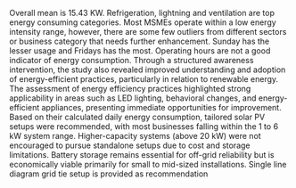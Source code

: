 Overall mean is 15.43 KW. Refrigeration, lightning and ventilation are top energy consuming categories. Most MSMEs operate within a low energy intensity range, however, there are some few outliers from different sectors or business category that needs further enhancement. Sunday has the lesser usage and Fridays has the most. Operating hours are not a good indicator of energy consumption. Through a structured awareness intervention, the study also revealed improved understanding and adoption of energy-efficient practices, particularly in relation to renewable energy. The assessment of energy efficiency practices highlighted strong applicability in areas such as LED lighting, behavioral changes, and energy-efficient appliances, presenting immediate opportunities for improvement. Based on their calculated daily energy consumption, tailored solar PV setups were recommended, with most businesses falling within the 1 to 6 kW system range. Higher-capacity systems (above 20 kW) were not encouraged to pursue standalone setups due to cost and storage limitations. Battery storage remains essential for off-grid reliability but is economically viable primarily for small to mid-sized installations. Single line diagram grid tie setup is provided as recommendation
